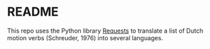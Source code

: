 README
======

This repo uses the Python library [Requests](http://docs.python-requests.org/en/master/)
to translate a list of Dutch motion verbs (Schreuder, 1976) into several
languages.
